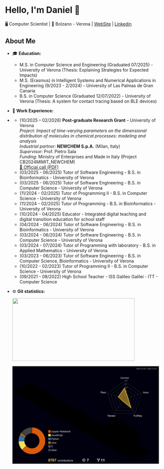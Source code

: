 # Hello, I'm Daniel 👋 

🖥️ Computer Scientist | 📍 Bolzano - Verona | [WebSite](https://danielamadori.github.io) | [Linkedin]()

## About Me

- 🎓 **Education:** 
  - M.S. in Computer Science and Engineering (Graduated 07/2025) - University of Verona (Thesis: Explaining Strategies for Expected Impacts)
  - M.S. (Erasmus) in Intelligent Systems and Numerical Applications in Engineering (9/2023 - 2/2024) - University of Las Palmas de Gran Canaria
  - B.S. in Computer Science (Graduated 12/07/2022) - University of Verona (Thesis: A system for contact tracing based on BLE devices)

- 💼 **Work Experience:**
- - (10/2025 – 02/2026) **Post-graduate Research Grant** – University of Verona  
  *Project:* *Impact of time-varying parameters on the dimensional distribution of molecules in chemical processes: modeling and analysis*  
  *Industrial partner:* **NEWCHEM S.p.A.** (Milan, Italy)  
  *Supervisor:* Prof. Pietro Sala  
  *Funding:* Ministry of Enterprises and Made in Italy (Project CB2024MIMIT_NEWCHEM)  
  [📄 Official call (PDF)](https://docs.univr.it/documenti/Concorso/bando/bando412128.pdf)
  - (03/2025 - 06/2025) Tutor of Software Engineering - B.S. in Bioinformatics - University of Verona
  - (03/2025 - 06/2025) Tutor of Software Engineering - B.S. in Computer Science - University of Verona
  - (11/2024 - 02/2025) Tutor of Programming II - B.S. in Computer Science - University of Verona 
  - (11/2024 - 02/2025) Tutor of Programming - B.S. in Bioinformatics - University of Verona
  - (10/2024 - 04/2025) Educator - Integrated digital teaching and digital transition education for school staff
  - (04/2024 - 06/2024) Tutor of Software Engineering - B.S. in Bioinformatics - University of Verona
  - (03/2024 - 06/2024) Tutor of Software Engineering - B.S. in Computer Science - University of Verona
  - (03/2024 - 07/2024) Tutor of Programming with laboratory - B.S. in Applied Mathematics - University of Verona
  - (03/2023 - 06/2023) Tutor of Software Engineering - B.S. in Computer Science, Bioinformatics - University of Verona
  - (10/2022 - 02/2023) Tutor of Programming II - B.S. in Computer Science - University of Verona
  - (09/2021 - 08/2022) High School Teacher - ISS Galileo Galilei - ITT - Computer Science

- :gear: **Git statistics:**

    <img height="205px" width ="400px" src="https://github-readme-stats-sigma-five.vercel.app/api/top-langs/?username=danielamadori&hide=html&layout=compact&theme=highcontrast" />

    ![](profile-3d-contrib/profile-night-rainbow.svg)


